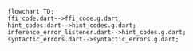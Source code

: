 <!---
Generated by https://github.com/polina-c/layerlens
Dependencies that create loop are markes with `!`.
-->

```mermaid
flowchart TD;
ffi_code.dart-->ffi_code.g.dart;
hint_codes.dart-->hint_codes.g.dart;
inference_error_listener.dart-->hint_codes.g.dart;
syntactic_errors.dart-->syntactic_errors.g.dart;
```


